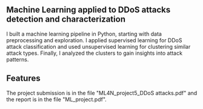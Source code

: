 ## Machine Learning applied to DDoS attacks detection and characterization

I built a machine learning pipeline in Python, starting with data preprocessing and exploration. I applied supervised learning for DDoS attack classification and used unsupervised learning for clustering similar attack types. Finally, I analyzed the clusters to gain insights into attack patterns.

## Features
The project submission is in the file "ML4N_project5_DDoS attacks.pdf" and the report is in the file "ML_project.pdf".